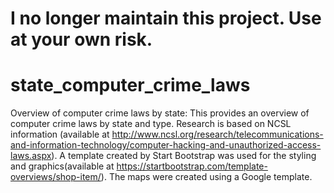 # I no longer maintain this project. Use at your own risk.

# state_computer_crime_laws
Overview of computer crime laws by state: 
This provides an overview of computer crime laws by state and type. Research is based on NCSL information (available at http://www.ncsl.org/research/telecommunications-and-information-technology/computer-hacking-and-unauthorized-access-laws.aspx). A template created by Start Bootstrap was used for the styling and graphics(available at https://startbootstrap.com/template-overviews/shop-item/). The maps were created using a Google template.
